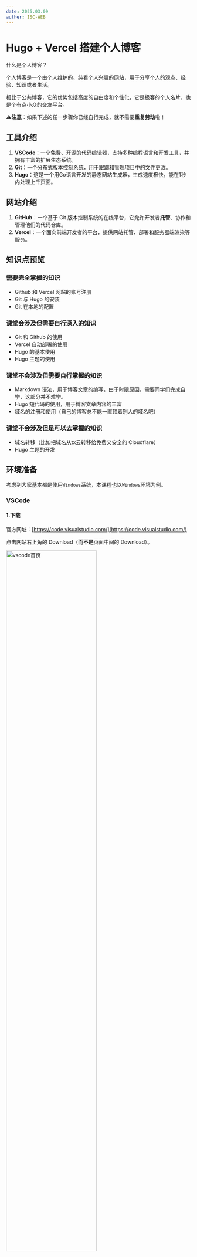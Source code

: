 ```yaml
---
date: 2025.03.09
auther: ISC-WEB
---
```


# Hugo + Vercel 搭建个人博客

什么是个人博客？

个人博客是一个由个人维护的、纯看个人兴趣的网站，用于分享个人的观点、经验、知识或者生活。

相比于公共博客，它的优势包括高度的自由度和个性化，它是极客的个人名片，也是个有点小众的交友平台。

**⚠️注意**：如果下述的任一步骤你已经自行完成，就不需要**重复劳动**啦！

## 工具介绍

1. **VSCode**：一个免费、开源的代码编辑器，支持多种编程语言和开发工具，并拥有丰富的扩展生态系统。
2. **Git**：一个分布式版本控制系统，用于跟踪和管理项目中的文件更改。
3. **Hugo**：这是一个用Go语言开发的静态网站生成器，生成速度极快，能在1秒内处理上千页面。

## 网站介绍

1. **GitHub**：一个基于 Git 版本控制系统的在线平台，它允许开发者**托管**、协作和管理他们的代码仓库。
2. **Vercel**：一个面向前端开发者的平台，提供网站托管、部署和服务器端渲染等服务。

## 知识点预览

### 需要完全掌握的知识

- Github 和 Vercel 网站的账号注册
- Git 与 Hugo 的安装
- Git 在本地的配置

### 课堂会涉及但需要自行深入的知识

- Git 和 Github 的使用
- Vercel 自动部署的使用
- Hugo 的基本使用
- Hugo 主题的使用

### 课堂不会涉及但需要自行掌握的知识

- Markdown 语法，用于博客文章的编写，由于时限原因，需要同学们完成自学，这部分并不难学。
- Hugo 短代码的使用，用于博客文章内容的丰富
- 域名的注册和使用（自己的博客总不能一直顶着别人的域名吧）

### 课堂不会涉及但是可以去掌握的知识

- 域名转移（比如把域名从tx云转移给免费又安全的 Cloudflare）
- Hugo 主题的开发

## 环境准备

考虑到大家基本都是使用`Windows`系统，本课程也以`Windows`环境为例。

### VSCode

#### 1.下载

官方网址：[https://code.visualstudio.com/](https://code.visualstudio.com/)

点击网站右上角的 Download（**而不是**页面中间的 Download）。

<img src="hugo_blog/vscode_download_1.jpg" alt="vscode首页" width="70%"/>

点击`System Installer`右边的`x64`（如果你的电脑是`ARM`架构，那就点`Arm64`，如果不清楚，那就`x64`）。

之后等待几秒，下载会自动开始。

<img src="hugo_blog/vscode_download_2.jpg" alt="vscode下载页面" width="70%"/>

#### 2.安装

打开下载的安装包，只需在一个界面注意一下，其他都直接点下一步：

<img src="hugo_blog/vscode_install_1.jpg" alt="vscode安装界面" width="70%"/>

保证上图的所有的 ✅ 都被打上后，一直点击下一步，直到安装结束。

运行刚刚安装完成的 VSCode，如图点击到`扩展`页面，箭头所指的地方就是搜索社区扩展的地方：

<img src="hugo_blog/vscode_config_1.jpg" alt="vscode插件界面" width="40%"/>

该项目推荐安装以下插件：

- Chinese (Simplified) (简体中文) Language Pack for Visual Studio Code
- Even Better TOML
- Material Icon Theme 或者 vscode-icons

安装完成后可以先关闭 VSCode。

### Git 与 GitHub

#### 1.Git 的下载与安装

官方网址：[https://git-scm.com/](https://git-scm.com/)

点击网页右边的`Download For Windows`，按图所示点击链接开始下载：

<img src="hugo_blog/git_download.jpg" alt="vscode插件界面" width="70%"/>

只需要注意两个页面，其他一直点击`Next`即可：

下图的`On the Desktop`是在桌面上创建 2 个快捷方式，根据自己的喜好可点可不点。

<img src="hugo_blog/git_install.jpg" alt="git安装界面1" width="70%"/>

<img src="hugo_blog/git_install_2.jpg" alt="git安装界面2" width="70%"/>

#### 2.检查安装

安装完成后，按下你的`Win`键，直接输入`git bash`，如果软件可以被找到，那说明安装成功了。

#### 3.注册 GitHub 账号

进入`GitHub`官网：[https://github.com/](https://github.com/)

<img src="hugo_blog/github_interface.jpg" alt="github主页" width="70%"/>

点击页面右上角的注册，使用自己的邮箱进行注册即可。

#### 4.配置 Git

##### 本地 Git 配置

按下你的`Win`键，直接输入`git bash`，然后按下回车，依次输入下面两行命令（**⚠️注意引号不能去掉，并且必须是英文引号**）：

```bash
git config --global user.name "你的github用户名"
git config --global user.email "你在github上注册用的邮箱"
```

输入下面这行命令可以检查刚才设置的信息：

```bash
git config --global --list
```

<img src="hugo_blog/git_config.jpg" alt="git config输出信息" width="60%"/>

##### 通过 SSH 链接本地与远程 GitHub

继续在`Git Bash`中输入：

```bash
ssh-keygen -t rsa -C "你在github上注册用的邮箱"
```

之后一直回车即可，效果如下：

<img src="hugo_blog/ssh-genkey.jpg" alt="ssh-genkey" width="70%"/>

然后依次输入：

```bash
cd ~/.ssh       #进入.ssh目录
ls              #查看当前文件下文件
cat id_rsa.pub  #将目标文件的内容输出
```

将最后一行命令输出的公钥（**包括开头的`ssh-rsa`和结尾的`邮箱地址`**）整个复制下来：

<img src="hugo_blog/ssh-key.jpg" alt="输出的key" width="70%"/>

回到 github 页面，点击在网站右上角的你的头像，点击`Your profile`，进入到账户信息页面。

按照图中所示，依次点击`SSH and GPG keys`和`New SSH Key`：

<img src="hugo_blog/ssh_and_github.jpg" alt="profile界面" width="70%"/>

进入提交公钥的界面：

<img src="hugo_blog/githubssh_upload.jpg" alt="提交公钥界面" width="70%"/>

其中，`Title`随便取，`Key Type`保持默认，`Key`里面粘贴你刚刚复制下来的公钥，最后单击`Add SSH Key`。

回到`Git Bash`，输入：

```bash
ssh -T git@github.com
```

出现以下提示即`SSH`连接成功（⚠️注意这里第一次连接可能需要键入`yes`，按提示操作即可）：

<img src="hugo_blog/ssh_success.jpg" alt="SSH连接成功" width="60%"/>

##### 错误排查

有些同学在最后一步可能会出现`Connection closed by ...`的提示。

在公钥正确提交的前提下，这可能是代理服务器的干扰造成的，可以尝试使用通过 HTTPS 端口建立的 SSH 连接克隆。

要测试通过 HTTPS 端口的 SSH 是否可行，请运行以下 SSH 命令：

```bash
ssh -T -p 443 git@ssh.github.com
```

如果这行命令有效，解决方案请参考：[在 HTTPS 端口使用 SSH](https://docs.github.com/zh/authentication/troubleshooting-ssh/using-ssh-over-the-https-port#enabling-ssh-connections-over-https)

如果无效，请检查公钥是否正确提交。

### Hugo

对于在 Windows 上安装`Hugo`，官方给出了多种办法，这里采用最简单快速的、Windows 10 和 11 系统自带的`winget`包管理器安装方法。

继续在`Git Bash`中输入：

```bash
winget install Hugo.Hugo.Extended
```

<img src="hugo_blog/hugo_install.jpg" alt="winget安装hugo" width="60%"/>

由于我是卸载再安装，所以同学们可能和我显示的内容不太一样，只要按照操作进行下去即可。

安装完毕后，建议重启一下`Git Bash`，然后输入：

```bash
hugo version
```

<img src="hugo_blog/hugo_version.jpg" alt="hugo输出version" width="60%"/>

如果你的输出也如上图一般显示，那么说明`Hugo`已经被安装成功了。

### Vercel

网站链接：[https://vercel.com/](https://vercel.com/)

点击右上角进行注册，昵称自取：

<img src="hugo_blog/vercel_interface.jpg" alt="vercel主页" width="60%"/>

<img src="hugo_blog/vercel_signup_1.jpg" alt="vercel注册界面" width="60%"/>

点击`Continue`后，点击`Continue with GitHub`。

之后可能会要你的手机号，把国家改成`China`后正常填写即可。

如果出现了类似于下图的界面，说明你注册成功了。

<img src="hugo_blog/vercel_signup_success.png" alt="vercel注册成功" width="60%"/>

## 正式开始

### 新建 Hugo 项目

选择一个你中意的文件夹，在文件夹处右键，在此处打开`git bash`，输入指令：

```bash
hugo new site my_blog # "my_blog"可以自行替换
```

等待跳出提示，你的 Hugo 博客就完成了第一步——创建。

我们先初步瞥一眼各个项目的作用
```bash
.
├── archetypes       # 存放定义新内容的模板
│   └── default.md   # 新生成的文章文件的模板
├── assets           # 存放需要 Hugo 处理的资源
├── content          # 存放文章 Markdown 格式文件（重要！）
├── data             # 存放网站的一些数据
├── i18n             # 存放网站的国际化文件
├── layouts          # 存放网站代码
├── static           # 存放静态资源（重要！）
├── themes           # 存放主题（重要！）
└── hugo.toml        # 主要配置文件（重要！）
```
现在我们来看 hugo 给的提示：

```bash
1. Change the current directory to ./my_blog.
2. Create or install a theme:
   - Create a new theme with the command "hugo new theme <THEMENAME>"
   - Or, install a theme from https://themes.gohugo.io/
3. Edit hugo.toml, setting the "theme" property to the theme name.
4. Create new content with the command "hugo new content <SECTIONNAME>/<FILENAME>.<FORMAT>".
5. Start the embedded web server with the command "hugo server --buildDrafts".
```

我们先照着它说的做，在`bash`中敲入以下指令：

```bash
cd my_blog
hugo new theme my_theme # "my_theme"可自取名字，如果你不是要自研出新的theme，那这不重要
```

然后自行修改项目根目录下的`hugo.toml`，在文件中另起一行，加入：

```toml
theme = 'my_theme' # 表示博客选用的主题名称
```

最后敲入命令：

```bash
hugo new content posts/my_first.md  # 新建名为my_first的文章
hugo server -D  # -D 与 --buildDrafts 等价
```

现在，你的博客就在本地运行起来了，在浏览器中打开`hugo server -D`输出的地址，可以看到一个最基本的、没有任何装饰的网站。

这肯定不是你想要的，所以现在我们首先要做的，是为博客找一个你中意的主题。

### 寻找合适的主题

搜索引擎搜索：`hugo theme`，或者在网址栏输入：[https://themes.gohugo.io/](https://themes.gohugo.io/)。进入到 Hugo 主题列表的页面。

这里有很多供你挑选的主题，每个主题的配置方式都有所区别，如果你要应用某个主题，**万万记得要看主题的作者给的文档。如果你在遇到问题时恰逢主题的文档不全，或者 exampleSite 不清晰，别犹豫，立刻换主题！除非你有精力去学 Hugo Theme 的开发且愿意花时间去读主题的源码。推荐选择有详细exampleSite配置的主题。**

为了教学方便，这里选择一个自用主题*Changle-Scape*。

此处将用到`git`的一个关键指令：

```bash
git clone <repository_URL>
# 作用是将远程服务器上的仓库克隆到本地
```

#### 获得远程仓库的地址

打开 github 的仓库界面，点击界面右上角的绿色的`Code`按钮，刚才我们完成了 SSH 本地与 github 的链接，所以我们可以点击`SSH`（实际上 HTTPS 和 SSH 都可以），点击 URL 右边的复制按钮。

<img src="hugo_blog/github_code_btn.jpg" alt="github Code按钮特写" width="80%"/>

#### 克隆到本地

我们要把主题克隆到 themes 文件夹内，所以执行指令：

```bash
git clone git@github.com:ChangleCat/Changle-Scape.git themes/Changle-Scape
# 最后的参数表示clone的目的地，如果为空则是保存在当前目录下的一个新文件夹里。
# 然而，这并不是最佳方法，这意味着“仓库里面包含仓库”，太不优雅了，还会引发一些问题。
# 处理“仓库包含仓库”的最好办法是使用 git submodule，但这属于 git 进阶方法，推荐课后自学。
```

进入到`Changle-Scape`文件夹内，可以看到项目结构：
```bash
.
├── archetypes
├── assets
├── content
├── exampleSite      # 主题使用案例（重要！）
├── layouts
├── static           
├── theme.toml       # 主题配置文件
├── .gitignore       # git进阶：内容是应该被 git 忽略的文件(夹)
└── 其他文件          # 暂且不重要，不用管
```

这时候我们发现 Hugo Theme 和 Hugo 项目根目录的结构非常相似。

打个不恰当的比方，如果把 Hugo `项目根目录`下的文件夹比作你的`空白作业本`，那么`主题`就是`别人除了开放题没写，其他都写满了的作业本`，应用别人的主题就是相当于把`把别人除了开放题没写，其他都写满了的作业本`直接打印一份，来代替你的空白作业本。所以如果你想要在这个主题的基础上进行修改，可以在`项目根目录`下创建`同名文件`进行覆盖。具体暂不展开。

### 利用 exampleSite

了解一个主题的两个最好方法：

1. 看官方文档（如果是英文的也请看下去）
2. 利用 exampleSite

由于这里我们主要讲第二点。

`exampleSite`是一个主题的 demo（示范），作用是帮助你快速理解这个主题的使用方法。

`exampleSite`的利用方法就是将该`目录里的所有东西`都复制到`项目根目录`下。

下面这条`git bash`里的指令会完成上述的操作：
```bash
# 请先确保当前目录是 Hugo 项目的根目录（关键！），再执行下面这行指令
cp -r themes/Changle-Scape/exampleSite/* . 
# ⚠️注意！！！这条指令的最后有一个点！！！这个点表示当前目录
# 作用就是拷贝 exampleSite 文件夹下的所有文件到项目根目录
# 这个操作相当于把主题作者的"参考答案"复制到你的作业本
```

⚠️**注意！** 这时候我们检查并修正一下项目根目录的`hugo.toml`。

```bash
baseURL = "https://example.org/"
theme = "Changle-Scape"
title = "我的技术博客"
```

现在我们就可以来看看效果。执行指令：
```bash
# 在博客项目根目录执行
hugo server -D
# 该条指令表示在本地运行网页服务器，-D 表示被标记为草稿的文章也会被渲染
```

## 上传：GitHub仓库的奇妙冒险

### 创建 GitHub 仓库

1. 登录GitHub点击网页右上角的➕ → New repository
2. 仓库名建议：`你的昵称-blog` （例如`xiaoming-blog`）
3. 因为是个人博客，所以可以不考虑别人提交代码贡献，把仓库设置为`Private`
4. 其他的都暂且不用选，直接点击网页最下面的`Create respository`
<img src="hugo_blog/github-new-repository.jpg" alt="github新建仓库" width="70%"/>

### 本地代码上传
```bash
# 初始化本地仓库（在博客项目根目录执行）
# 该指令对于一个项目只需要执行一次
git init

# 接下来的 add、commit、push被成为“git三部曲”，每次更新博客都要执行一次

# 把文件装进“快递箱”
git add .

# 封装“快递箱”，贴上“快递单” ，填写“快递单”信息
git commit -m "initial commit"

# 绑定云端仓库地址，地址去仓库页面大大的绿色 Code 按钮里去找
# 如果你没有成功添加 SSH 密钥，请复制 https 开头的地址而非 git@ 开头的地址
# 一个项目只需要执行一次
git remote add origin git@github.com:你的用户名/仓库名.git

# 发射！
git push -u origin main
```

## 部署：Vercel 自动部署魔法

1. 登录 Vercel 之后来到主页
2. 点击页面右边的`Add New...` → `Project`
3. 把目光移到页面左下角的`Import Git Repository`
4. 第一次使用 Vercel 会看到一个`Install`按钮，点击后再点击弹窗里的`Install`即可。
<img src="hugo_blog/vercel_install.jpg" alt="vercel安装" width="70%"/>

5. 点击你刚刚创建的仓库右边的`Import`
6. 其他不变，将`Framework Preset`设置为`Hugo`

⚠️**Vercel 自带的 Hugo 预设存在一些问题，所以我们接下来将进行修改！**

1. 点击展开`Build and Output Settings`
2. 修改`Build Command`为
```bash
git clone https://github.com/ChangleCat/Changle-Scape.git themes/Changle-Scape && hugo --gc -D
```
> ⚠️注意：
> 1. git clone 在此处不可以处理 ssh 链接，只能处理 https 链接。
> 2. 请确保 themes/\[主题名\] 没有写错。
> 3. “&&”没有落下
> 4. 最后的 -D 可以在实际部署环境中去掉

3. 点击展开`Environment Variables`
4. 添加一个`Key Value`对，其中，`Key`为`HUGO_VERSION`，`Value`为`0.145.0`。( Value的值就是你的 Hugo 版本 )

最后点击`Deploy`，准备见证奇迹！

<img src="hugo_blog/vercel_success.jpg" alt="vercel部署成功" width="70%"/>

## 🎉恭喜！大功告成

你已经成功完成了博客的自动部署，现在，如果你要修改博客，都可以通过 git 三部曲(`add/commit/push`)来完成。一旦执行`push`，Vercel 就会自动检测你仓库的变动，从而自动重新部署。

如果你懂得如何使用`VSCode`自带的`源代码管理`功能，那么修改博客更是不需要每次都手敲 git 指令，而是只要鼠标点点就可以了。

那么，现在开始享用自己辛苦搭建的博客吧！

## 杂七杂八

### 编写新文章

在项目根目录处打开`git bash`，输入指令：
```bash
hugo new content posts/文章题目.md
```
一般来说，除了`关于`之类的特殊文章，一般的文章都是放在`content`目录里的`posts`目录下的，所以需要打上`posts/`的前缀。所有的文章都以`Markdown`文件格式存储，所以需要打上`.md`的后缀。

> `Markdown`是一种用简单符号（如\#、\*）就能排版文字（加粗、标题、列表等）的轻量级标记语言，像写纯文本一样快速生成格式文档。优点是语法简单易写，能快速排版且兼容性强，便于博客作者专注内容而非格式；同时纯文本存储体积小，易于版本管理和多平台发布。

> `Markdown`文件分两个部分：**元数据**和**内容**。
> - **元数据**：包含一些文章的元信息，如标题、描述、标签、分类等。
> - **内容**：就是文章内容，使用`Markdown`语法编写。

### 更新博客

比如我按照上文的方法新建写了一篇博客文，或者修改了`hugo.toml`配置文件，现在想要更新到云端上。

使用`Git 三部曲`(`add/commit/push`)完成上传更新：
```bash
git add . # 添加所有文件
git commit -m "docs: new content" # 提交更改
git push # 将修改推送到远程仓库
```
